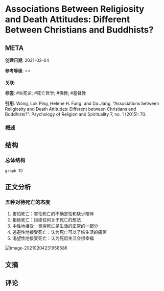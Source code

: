 # Associations Between Religiosity and Death Attitudes: Different Between Christians and Buddhists?

## META

**创建日期**: 2021-02-04

**参考等级**: ⭐⭐

**关联**: 

**标签**: #生死论; #死亡哲学; #佛教; #基督教

**引用**: Wong, Lok Ping, Helene H. Fung, and Da Jiang. "Associations between Religiosity and Death Attitudes: Different between Christians and Buddhists?". Psychology of Religion and Spirituality 7, no. 1 (2015): 70.

### 概述


## 结构

### 总体结构

```mermaid
graph TD

```

## 正文分析

### 五种对待死亡的态度

1. 害怕死亡：害怕死亡的不确定性和缺少陪伴
2. 拒绝死亡：拒绝任何关于死亡的想法
3. 中性地接受：觉得死亡是生活的正常的一部分
4. 逃避性地接受死亡：认为死亡可以了结生活的痛苦
5. 渴望性地接受死亡：认为死后生活会很幸福

![image-20210204231958586](https://typora-picgo-bed.oss-cn-beijing.aliyuncs.com/image-20210204231958586.png)

## 文摘

## 评论
